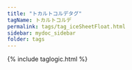 ```yaml
---
title: "トカルトコルデタグ"
tagName: トカルトコルデ
permalink: tags/tag_iceSheetFloat.html
sidebar: mydoc_sidebar
folder: tags
---
```

{% include taglogic.html %}
